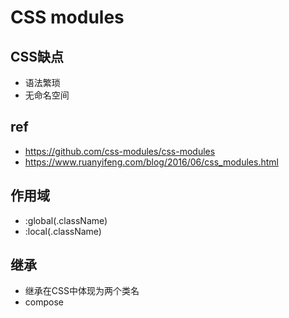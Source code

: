 # CSS modules

## CSS缺点

- 语法繁琐
- 无命名空间

## ref

- https://github.com/css-modules/css-modules
- https://www.ruanyifeng.com/blog/2016/06/css_modules.html

## 作用域

- :global(.className)
- :local(.className)

## 继承

- 继承在CSS中体现为两个类名
- compose